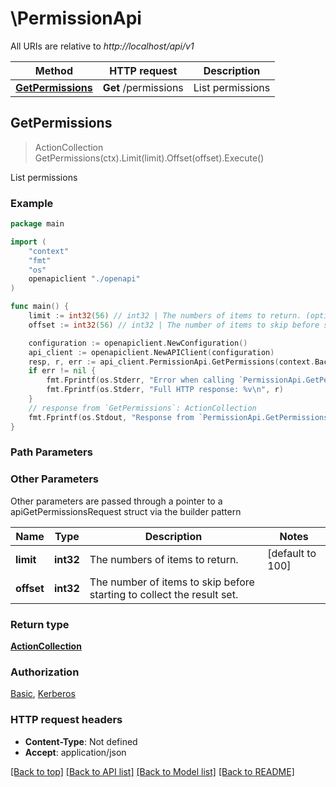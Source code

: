 <!--
 Licensed to the Apache Software Foundation (ASF) under one
 or more contributor license agreements.  See the NOTICE file
 distributed with this work for additional information
 regarding copyright ownership.  The ASF licenses this file
 to you under the Apache License, Version 2.0 (the
 "License"); you may not use this file except in compliance
 with the License.  You may obtain a copy of the License at

   http://www.apache.org/licenses/LICENSE-2.0

 Unless required by applicable law or agreed to in writing,
 software distributed under the License is distributed on an
 "AS IS" BASIS, WITHOUT WARRANTIES OR CONDITIONS OF ANY
 KIND, either express or implied.  See the License for the
 specific language governing permissions and limitations
 under the License.
 -->

# \PermissionApi

All URIs are relative to *http://localhost/api/v1*

Method | HTTP request | Description
------------- | ------------- | -------------
[**GetPermissions**](PermissionApi.md#GetPermissions) | **Get** /permissions | List permissions



## GetPermissions

> ActionCollection GetPermissions(ctx).Limit(limit).Offset(offset).Execute()

List permissions



### Example

```go
package main

import (
    "context"
    "fmt"
    "os"
    openapiclient "./openapi"
)

func main() {
    limit := int32(56) // int32 | The numbers of items to return. (optional) (default to 100)
    offset := int32(56) // int32 | The number of items to skip before starting to collect the result set. (optional)

    configuration := openapiclient.NewConfiguration()
    api_client := openapiclient.NewAPIClient(configuration)
    resp, r, err := api_client.PermissionApi.GetPermissions(context.Background()).Limit(limit).Offset(offset).Execute()
    if err != nil {
        fmt.Fprintf(os.Stderr, "Error when calling `PermissionApi.GetPermissions``: %v\n", err)
        fmt.Fprintf(os.Stderr, "Full HTTP response: %v\n", r)
    }
    // response from `GetPermissions`: ActionCollection
    fmt.Fprintf(os.Stdout, "Response from `PermissionApi.GetPermissions`: %v\n", resp)
}
```

### Path Parameters



### Other Parameters

Other parameters are passed through a pointer to a apiGetPermissionsRequest struct via the builder pattern


Name | Type | Description  | Notes
------------- | ------------- | ------------- | -------------
 **limit** | **int32** | The numbers of items to return. | [default to 100]
 **offset** | **int32** | The number of items to skip before starting to collect the result set. | 

### Return type

[**ActionCollection**](ActionCollection.md)

### Authorization

[Basic](../README.md#Basic), [Kerberos](../README.md#Kerberos)

### HTTP request headers

- **Content-Type**: Not defined
- **Accept**: application/json

[[Back to top]](#) [[Back to API list]](../README.md#documentation-for-api-endpoints)
[[Back to Model list]](../README.md#documentation-for-models)
[[Back to README]](../README.md)

